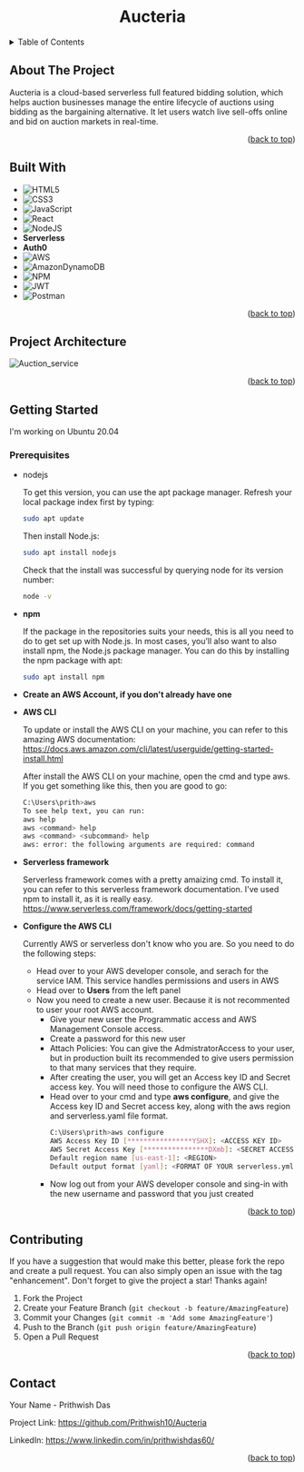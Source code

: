 <!-- Improved compatibility of back to top link: See: https://github.com/othneildrew/Best-README-Template/pull/73 -->
<a name="readme-top"></a>
<!--
*** Thanks for checking out the Best-README-Template. If you have a suggestion
*** that would make this better, please fork the repo and create a pull request
*** or simply open an issue with the tag "enhancement".
*** Don't forget to give the project a star!
*** Thanks again! Now go create something AMAZING! :D
-->



<!-- PROJECT SHIELDS -->
<!--
*** I'm using markdown "reference style" links for readability.
*** Reference links are enclosed in brackets [ ] instead of parentheses ( ).
*** See the bottom of this document for the declaration of the reference variables
*** for contributors-url, forks-url, etc. This is an optional, concise syntax you may use.
*** https://www.markdownguide.org/basic-syntax/#reference-style-links
-->
<!-- [![Contributors][contributors-shield]][contributors-url]
[![Forks][forks-shield]][forks-url]
[![Stargazers][stars-shield]][stars-url]
[![Issues][issues-shield]][issues-url]
[![MIT License][license-shield]][license-url]
[![LinkedIn][linkedin-shield]][linkedin-url] -->

# <h1 align="center">Aucteria</h1>

<!-- TABLE OF CONTENTS -->
<details>
  <summary>Table of Contents</summary>
  <ol>
    <li>
      <a href="#about-the-project">About The Project</a>
      <ul>
        <li><a href="#built-with">Built With</a></li>
        <li><a href="#project-architecture">Project Architecture</a></li>
      </ul>
    </li>
    <li>
      <a href="#getting-started">Getting Started</a>
      <ul>
        <li><a href="#prerequisites">Prerequisites</a></li>
      </ul>
    </li>
<!--     <li><a href="#usage">Usage</a></li> -->
<!--     <li><a href="#roadmap">Roadmap</a></li> -->
    <li><a href="#contributing">Contributing</a></li>
<!--     <li><a href="#license">License</a></li> -->
    <li><a href="#contact">Contact</a></li>
<!--     <li><a href="#acknowledgments">Acknowledgments</a></li> -->
  </ol>
</details>



<!-- ABOUT THE PROJECT -->
## About The Project

<!-- [![Product Name Screen Shot][product-screenshot]](https://example.com) -->

Aucteria is a cloud-based serverless full featured bidding solution, which helps auction businesses manage the entire lifecycle of auctions using bidding as the bargaining alternative.
It let users watch live sell-offs online and bid on auction markets in real-time.

<p align="right">(<a href="#readme-top">back to top</a>)</p>

## Built With

* ![HTML5](https://img.shields.io/badge/html5-%23E34F26.svg?style=for-the-badge&logo=html5&logoColor=white)
* ![CSS3](https://img.shields.io/badge/css3-%231572B6.svg?style=for-the-badge&logo=css3&logoColor=white)
* ![JavaScript](https://img.shields.io/badge/javascript-%23323330.svg?style=for-the-badge&logo=javascript&logoColor=%23F7DF1E)
* ![React](https://img.shields.io/badge/react-%2320232a.svg?style=for-the-badge&logo=react&logoColor=%2361DAFB)
* ![NodeJS](https://img.shields.io/badge/node.js-6DA55F?style=for-the-badge&logo=node.js&logoColor=white)
* **Serverless**
* **Auth0**
* ![AWS](https://img.shields.io/badge/AWS-%23FF9900.svg?style=for-the-badge&logo=amazon-aws&logoColor=white)
* ![AmazonDynamoDB](https://img.shields.io/badge/Amazon%20DynamoDB-4053D6?style=for-the-badge&logo=Amazon%20DynamoDB&logoColor=white)
* ![NPM](https://img.shields.io/badge/NPM-%23000000.svg?style=for-the-badge&logo=npm&logoColor=white)
* ![JWT](https://img.shields.io/badge/JWT-black?style=for-the-badge&logo=JSON%20web%20tokens)
* ![Postman](https://img.shields.io/badge/Postman-FF6C37?style=for-the-badge&logo=postman&logoColor=white)

<p align="right">(<a href="#readme-top">back to top</a>)</p>

<!-- PROJECT ARCHITECTURE -->

## Project Architecture
![Auction_service](https://user-images.githubusercontent.com/59892611/139708274-79a31927-3533-4db4-8d40-ac9232046417.jpg)

<p align="right">(<a href="#readme-top">back to top</a>)</p>

<!-- GETTING STARTED -->
## Getting Started

I'm working on Ubuntu 20.04

### Prerequisites

* nodejs
  
  To get this version, you can use the apt package manager. Refresh your local package index first by typing:
  ```sh
  sudo apt update
  ```
  Then install Node.js:
  ```sh
  sudo apt install nodejs
  ```
  Check that the install was successful by querying node for its version number:
  ```sh
  node -v
  ```
* **npm**
  
  If the package in the repositories suits your needs, this is all you need to do to get set up with Node.js. In most cases, you’ll also want to also install npm, the   Node.js package manager. You can do this by installing the npm package with apt:
   ```sh
  sudo apt install npm
  ```
* **Create an AWS Account, if you don't already have one**

* **AWS CLI**

  To update or install the AWS CLI on your machine, you can refer to this amazing AWS documentation:
  https://docs.aws.amazon.com/cli/latest/userguide/getting-started-install.html
  
  After install the AWS CLI on your machine, open the cmd and type aws. If you get something like this, then you are good to go:
  ```sh
  C:\Users\prith>aws                                                                                                                                                     usage: aws [options] <command> <subcommand> [<subcommand> ...] [parameters]                                             
  To see help text, you can run:
  aws help
  aws <command> help
  aws <command> <subcommand> help
  aws: error: the following arguments are required: command 
  ```
  
* **Serverless framework**

  Serverless framework comes with a pretty amaizing cmd. To install it, you can refer to this serverless framework documentation. I've used npm to install it, as it is   really easy.
  https://www.serverless.com/framework/docs/getting-started
  
* **Configure the AWS CLI**

  Currently AWS or serverless don't know who you are. So you need to do the following steps:
  * Head over to your AWS developer console, and serach for the service IAM. This service handles permissions and users in AWS
  * Head over to **Users** from the left panel
  * Now you need to create a new user. Because it is not recommented to user your root AWS account. 
    * Give your new user the Programmatic access and AWS Management Console access.
    * Create a password for this new user
    * Attach Policies: You can give the AdmistratorAccess to your user, but in production built its recommended to give users permission to that many services that           they require.
    * After creating the user, you will get an Access key ID and Secret access key. You will need those to configure the AWS CLI.
    * Head over to your cmd and type **aws configure**, and give the Access key ID and Secret access key, along with the aws region and serverless.yaml file format.
      ```sh
      C:\Users\prith>aws configure
      AWS Access Key ID [****************YSHX]: <ACCESS KEY ID>
      AWS Secret Access Key [****************DXmb]: <SECRET ACCESS KEY>
      Default region name [us-east-1]: <REGION>
      Default output format [yaml]: <FORMAT OF YOUR serverless.yml file. Give yaml>
      ```
    * Now log out from your AWS developer console and sing-in with the new username and password that you just created
    
<p align="right">(<a href="#readme-top">back to top</a>)</p>


<!-- CONTRIBUTING -->
## Contributing

If you have a suggestion that would make this better, please fork the repo and create a pull request. You can also simply open an issue with the tag "enhancement".
Don't forget to give the project a star! Thanks again!

1. Fork the Project
2. Create your Feature Branch (`git checkout -b feature/AmazingFeature`)
3. Commit your Changes (`git commit -m 'Add some AmazingFeature'`)
4. Push to the Branch (`git push origin feature/AmazingFeature`)
5. Open a Pull Request

<p align="right">(<a href="#readme-top">back to top</a>)</p>

<!-- CONTACT -->
## Contact

Your Name - Prithwish Das

Project Link: https://github.com/Prithwish10/Aucteria

LinkedIn: https://www.linkedin.com/in/prithwishdas60/

<p align="right">(<a href="#readme-top">back to top</a>)</p>


<!-- MARKDOWN LINKS & IMAGES -->
<!-- https://www.markdownguide.org/basic-syntax/#reference-style-links -->
[contributors-shield]: https://img.shields.io/github/contributors/othneildrew/Best-README-Template.svg?style=for-the-badge
[contributors-url]: https://github.com/othneildrew/Best-README-Template/graphs/contributors
[forks-shield]: https://img.shields.io/github/forks/othneildrew/Best-README-Template.svg?style=for-the-badge
[forks-url]: https://github.com/othneildrew/Best-README-Template/network/members
[stars-shield]: https://img.shields.io/github/stars/othneildrew/Best-README-Template.svg?style=for-the-badge
[stars-url]: https://github.com/othneildrew/Best-README-Template/stargazers
[issues-shield]: https://img.shields.io/github/issues/othneildrew/Best-README-Template.svg?style=for-the-badge
[issues-url]: https://github.com/othneildrew/Best-README-Template/issues
[license-shield]: https://img.shields.io/github/license/othneildrew/Best-README-Template.svg?style=for-the-badge
[license-url]: https://github.com/othneildrew/Best-README-Template/blob/master/LICENSE.txt
[linkedin-shield]: https://img.shields.io/badge/-LinkedIn-black.svg?style=for-the-badge&logo=linkedin&colorB=555
[linkedin-url]: https://linkedin.com/in/othneildrew
[product-screenshot]: images/screenshot.png
